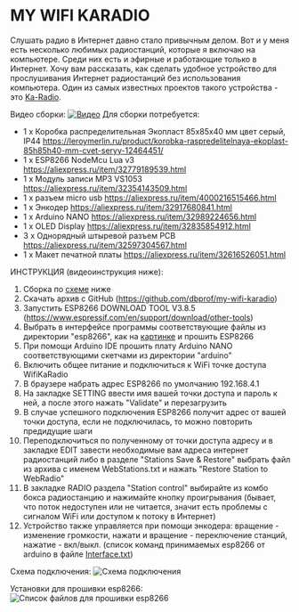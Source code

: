 # MY WIFI KARADIO
Слушать радио в Интернет давно стало привычным делом.
Вот и у меня есть несколько любимых радиостанций, которые я включаю на компьютере.
Среди них есть и эфирные и работающие только в Интернет.
Хочу вам рассказать, как сделать удобное устройство для прослушивания Интернет радиостанций без использования компьютера.
Один из самых известных проектов такого устройства - это [Ka-Radio](https://github.com/karawin/Ka-Radio).

Видео сборки:
[![Видео](https://github.com/dbprof/my-wifi-karadio/blob/master/video.png)](https://youtu.be/e8Mtywe9EV4)
Для сборки потребуется:
* 1 х Коробка распределительная Экопласт 85х85х40 мм цвет серый, IP44
https://leroymerlin.ru/product/korobka-raspredelitelnaya-ekoplast-85h85h40-mm-cvet-seryy-12464451/
* 1 х ESP8266 NodeMcu Lua v3
https://aliexpress.ru/item/32779189539.html
* 1 х Модуль записи MP3 VS1053
https://aliexpress.ru/item/32354143509.html
* 1 х разъем micro usb
https://aliexpress.ru/item/4000216515466.html
* 1 х Энкодер
https://aliexpress.ru/item/32917680841.html
* 1 х Arduino NANO
https://aliexpress.ru/item/32989224656.html
* 1 х OLED Display
https://aliexpress.ru/item/32835854912.html
* 3 х Однорядный штыревой разъем PCB
https://aliexpress.ru/item/32597304567.html
* 1 х Макет печатной платы
https://aliexpress.ru/item/32616526051.html

ИНСТРУКЦИЯ (видеоинструкция ниже):
1. Сборка по [схеме](https://github.com/dbprof/my-wifi-karadio/blob/master/schema.png) ниже
2. Скачать архив с GitHub (https://github.com/dbprof/my-wifi-karadio)
3. Запустить ESP8266 DOWNLOAD TOOL V3.8.5 (https://www.espressif.com/en/support/download/other-tools)
4. Выбрать в интерфейсе программы соответствующие файлы из директории "esp8266", как на [картинке](https://github.com/dbprof/my-wifi-karadio/blob/master/DownloadTool.png) и прошить ESP8266
5. При помощи Arduino IDE прошить плату Arduino NANO соответствующими скетчами из директории "arduino"
6. Включить общее питание и подключиться к WiFi точке доступа WifiKaRadio
7. В браузере набрать адрес ESP8266 по умолчанию 192.168.4.1
8. На закладке SETTING ввести имя вашей точки доступа и пароль к ней, а после этого нажать "Validate" и перезагрузить
9. В случае успешного подключения ESP8266 получит адрес от вашей точки доступа, если не подключилась, то можно повторить предидущие шаги
10. Переподключиться по полученному от точки доступа адресу и в закладке EDIT завести необходимые вам адреса интернет радиостанций либо в разделе "Stations Save & Restore" выбрать файл из архива с именем WebStations.txt и нажать "Restore Station to WebRadio"
11. В закладке RADIO раздела "Station control" выбирайте из комбо бокса радиостанцию и нажимайте кнопку проигрывания (бывает, что поток недоступен или не читается, значит есть проблемы с сигналом WiFi или доступом к потоку в Интернет)
12. Устройство также управляется при помощи энкодера: вращение - изменение громкости, нажати и вращение - переключение станций, нажатие - вкл/выкл. (список команд принимаемых esp8266 от arduino в файле [Interface.txt](https://github.com/dbprof/my-wifi-karadio/blob/master/Interface.txt))

Схема подключения:
![Схема подключения](https://github.com/dbprof/my-wifi-karadio/blob/master/schema.png)

Установки для прошивки esp8266:
![Список файлов для прошивки esp8266](https://github.com/dbprof/my-wifi-karadio/blob/master/DownloadTool.png)
